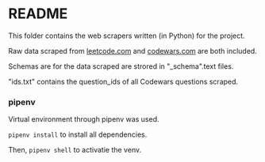# README

This folder contains the web scrapers written (in Python) for the project.

Raw data scraped from [leetcode.com](https://leetcode.com) and [codewars.com](https://codewars.com) are both included.

Schemas are for the data scraped are strored in "\_schema".text files.

"ids.txt" contains the question_ids of all Codewars questions scraped.

### pipenv

Virtual environment through pipenv was used.

`pipenv install` to install all dependencies.

Then, `pipenv shell` to activatie the venv.
